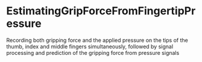 # EstimatingGripForceFromFingertipPressure
Recording both gripping force and the applied pressure on the tips of the thumb, index and middle fingers simultaneously, followed by signal processing and prediction of the gripping force from pressure signals

